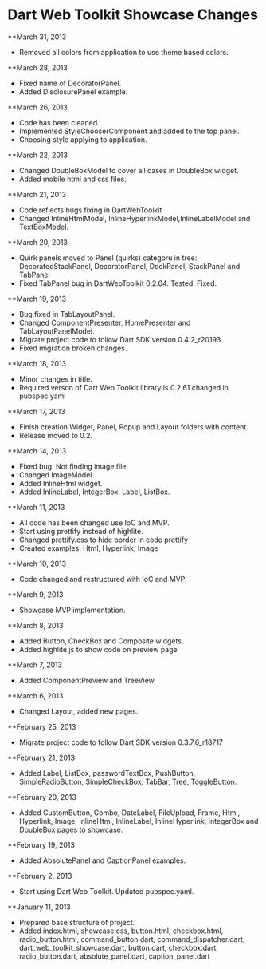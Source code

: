 Dart Web Toolkit Showcase Changes
=================================

**March 31, 2013

* Removed all colors from application to use theme based colors.

**March 28, 2013

* Fixed name of DecoratorPanel.
* Added DisclosurePanel example.

**March 26, 2013

* Code has been cleaned.
* Implemented StyleChooserComponent and added to the top panel.
* Choosing style applying to application.

**March 22, 2013

* Changed DoubleBoxModel to cover all cases in DoubleBox widget.
* Added mobile html and css files.

**March 21, 2013

* Code reflects bugs fixing in DartWebToolkit
* Changed InlineHtmlModel, InlineHyperlinkModel,InlineLabelModel and TextBoxModel.

**March 20, 2013

* Quirk panels moved to Panel (quirks) categoru in tree: DecoratedStackPanel, DecoratorPanel, DockPanel, StackPanel and TabPanel
* Fixed TabPanel bug in DartWebToolkit 0.2.64. Tested. Fixed.

**March 19, 2013

* Bug fixed in TabLayoutPanel.
* Changed ComponentPresenter, HomePresenter and TabLayoutPanelModel.
* Migrate project code to follow Dart SDK version 0.4.2_r20193
* Fixed migration broken changes.

**March 18, 2013

* Minor changes in title.
* Required verson of Dart Web Toolkit library is 0.2.61 changed in pubspec.yaml

**March 17, 2013

* Finish creation Widget, Panel, Popup and Layout folders with content.
* Release moved to 0.2.

**March 14, 2013

* Fixed bug: Not finding image file. 
* Changed ImageModel.
* Added InlineHtml widget.
* Added InlineLabel, IntegerBox, Label, ListBox.

**March 11, 2013

* All code has been changed use IoC and MVP.
* Start using prettify instead of highlite.
* Changed prettify.css to hide border in code prettify
* Created examples: Html, Hyperlink, Image

**March 10, 2013

* Code changed and restructured with IoC and MVP. 

**March 9, 2013

* Showcase MVP implementation.

**March 8, 2013

* Added Button, CheckBox and Composite widgets.
* Added highlite.js to show code on preview page

**March 7, 2013

* Added ComponentPreview and TreeView.

**March 6, 2013

* Changed Layout, added new pages.

**February 25, 2013

* Migrate project code to follow Dart SDK version 0.3.7.6_r18717

**February 21, 2013

* Added Label, ListBox, passwordTextBox, PushButton, SimpleRadioButton, SimpleCheckBox, TabBar, Tree, ToggleButton.

**February 20, 2013

* Added CustomButton, Combo, DateLabel, FileUpload, Frame, Html, Hyperlink, Image, InlineHtml, InlineLabel, InlineHyperlink, IntegerBox and DoubleBox pages to showcase.

**February 19, 2013

* Added AbsolutePanel and CaptionPanel examples.

**February 2, 2013

* Start using Dart Web Toolkit. Updated pubspec.yaml.

**January 11, 2013

* Prepared base structure of project.
* Added index.html, showcase.css, button.html, checkbox.html, radio_button.html, command_button.dart, command_dispatcher.dart, dart_web_toolkit_showcase.dart, button.dart, checkbox.dart, radio_button.dart, absolute_panel.dart, caption_panel.dart
